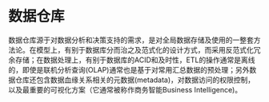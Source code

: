 # 数据仓库
数据仓库源于对数据分析和决策支持的需求，是对全局数据存储及使用的一整套方法论。在模型上，有别于数据库分而治之及范式化的设计方式，而采用反范式化冗余存储；在数据处理上，有别于数据库的ACID和及时性，ETL的操作通常是离线的，即使是联机分析查询(OLAP)通常也是基于对常用汇总数据的预处理；另外数据仓库还包含数据血缘关系相关的元数据(metadata)，对数据访问的权限控制，以及最重要的可视化方案（它通常被称作商务智能Business Intelligence)。

